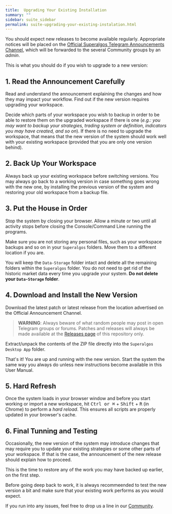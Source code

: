 ```yaml
---
title:  Upgrading Your Existing Installation
summary: ""
sidebar: suite_sidebar
permalink: suite-upgrading-your-existing-instalation.html
---
```


You should expect new releases to become available regularly. Appropriate notices will be placed on the [Official Superalgos Telegram Announcements Channel](https://t.me/superalgos), which will be forwarded to the several Community groups by an *admin*.

This is what you should do if you wish to upgrade to a new version:

## 1. Read the Announcement Carefully

Read and understand the announcement explaining the changes and how they may impact your workflow. Find out if the new version requires upgrading your workspace. 

Decide which parts of your workspace you wish to backup in order to be able to restore them on the upgraded workspace if there is one (*e.g.: you may want to backup your strategies, trading system or definition, indicators you may have created, and so on*). If there is no need to upgrade the workspace, that means that the new version of the system should work well with your existing workspace (provided that you are only one version behind).

## 2. Back Up Your Workspace

Always back up your existing workspace before switching versions. You may always go back to a working version in case something goes wrong with the new one, by installing the previous version of the system and restoring your old workspace from a backup file.

## 3. Put the House in Order

Stop the system by closing your browser. Allow a minute or two until all activity stops before closing the Console/Command Line running the programs.

Make sure you are not storing any personal files, such as your workspace backups and so on in your ```Superalgos``` folders. Move them to a different location if you are.

You will keep the ```Data-Storage``` folder intact and delete all the remaining folders within the ```Superalgos``` folder. You do not need to get rid of the historic market data every time you upgrade your system. **Do not delete your ```Data-Storage``` folder**.

## 4. Download and Install the New Version

Download the latest patch or latest release from the location advertised on the Official Announcement Channel.

> **WARNING**: Always beware of what random people may post in open Telegram groups or forums. Patches and releases will always be made available at the [Releases page](https://github.com/Superalgos/Platform/releases) of this repository only.

Extract/unpack the contents of the ZIP file directly into the ```Superalgos Desktop App``` folder. 

That's it! You are up and running with the new version. Start the system the same way you always do unless new instructions become available in this User Manual.

## 5. Hard Refresh

Once the system loads in your browser window and before you start working or import a new workspace, hit <kbd>Ctrl or &#8984;</kbd> + <kbd>Shift</kbd> + <kbd>R</kbd> (in Chrome) to perform a *hard reload*. This ensures all scripts are properly updated in your browser's cache.

## 6. Final Tunning and Testing

Occasionally, the new version of the system may introduce changes that may require you to update your existing strategies or some other parts of your workspace. If that is the case, the announcement of the new release should explain how to proceed.

This is the time to restore any of the work you may have backed up earlier, on the first step.

Before going deep back to work, it is always recommeended to test the new version a bit and make sure that your existing work performs as you would expect.

If you run into any issues, feel free to drop us a line in our <a href="https://t.me/superalgoscommunity" rel="nofollow" rel="noopener" target="_blank">Community</a>.